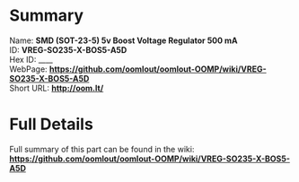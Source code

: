 
Summary
=================
  
Name: __SMD (SOT-23-5) 5v Boost Voltage Regulator 500 mA__    
ID: __VREG-SO235-X-BOS5-A5D__   
Hex ID: ____   
WebPage: __https://github.com/oomlout/oomlout-OOMP/wiki/VREG-SO235-X-BOS5-A5D__   
Short URL: __http://oom.lt/__   

Full Details
==========================
Full summary of this part can be found in the wiki:   
__https://github.com/oomlout/oomlout-OOMP/wiki/VREG-SO235-X-BOS5-A5D__    

